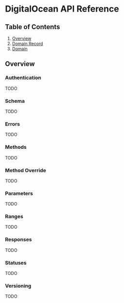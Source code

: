 # DigitalOcean API Reference

## Table of Contents

1. [Overview](#overview)
1. [Domain Record](#domain-record)
1. [Domain](#domain)

## Overview

### Authentication

TODO

### Schema

TODO

### Errors

TODO

### Methods

TODO

### Method Override

TODO

### Parameters

TODO

### Ranges

TODO

### Responses

TODO

### Statuses

TODO

### Versioning

TODO



